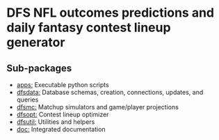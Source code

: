 # DFS NFL outcomes predictions and daily fantasy contest lineup generator

## Sub-packages
- [apps:](apps/README.md) Executable python scripts
- [dfsdata:](dfsdata/README.md) Database schemas, creation, connections, updates, and queries
- [dfsmc:](dfsmc/README.md) Matchup simulators and game/player projections
- [dfsopt:](dfsopt/README.md) Contest lineup optimizer
- [dfsutil:](dfsutil/README.md) Utilities and helpers
- [doc:](doc/README.md) Integrated documentation